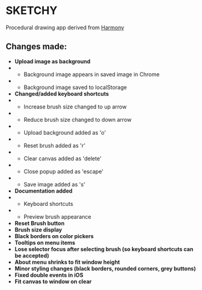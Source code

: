 # SKETCHY
Procedural drawing app derived from [Harmony](http://mrdoob.com/projects/harmony/)

## Changes made:
* **Upload image as background**
* * Background image appears in saved image in Chrome
* * Background image saved to localStorage
* **Changed/added keyboard shortcuts**
* * Increase brush size changed to up arrow
* * Reduce brush size changed to down arrow
* * Upload background added as 'o'
* * Reset brush added as 'r'
* * Clear canvas added as 'delete'
* * Close popup added as 'escape'
* * Save image added as 's'
* **Documentation added**
* * Keyboard shortcuts
* * Preview brush appearance
* **Reset Brush button**
* **Brush size display**
* **Black borders on color pickers**
* **Tooltips on menu items**
* **Lose selector focus after selecting brush (so keyboard shortcuts can be accepted)**
* **About menu shrinks to fit window height**
* **Minor styling changes (black borders, rounded corners, grey buttons)**
* **Fixed double events in iOS**
* **Fit canvas to window on clear**
